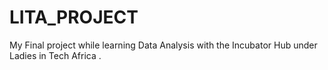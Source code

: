 # LITA_PROJECT
My Final project while learning Data Analysis with the Incubator Hub under Ladies in Tech Africa .
